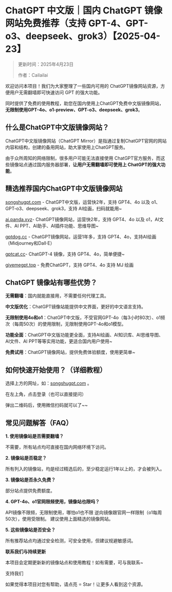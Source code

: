 # ChatGPT 中文版｜国内 ChatGPT 镜像网站免费推荐（支持 GPT-4、GPT-o3、deepseek、grok3）【2025-04-23】

> 更新时间：2025年4月23日
>
> 作者：Cailailai

欢迎访问本项目！我们为大家整理了一些国内可用的 ChatGPT镜像网站资源，方便用户无需翻墙即可快速访问 GPT 的强大功能。

同时提供了免费的使用教程，助您在国内使用上ChatGPT免费中文版镜像网站，**无限制使用GPT-4o、o1-preview、GPT-o3、deepseek、grok3**。

## 什么是ChatGPT中文版镜像网站？

ChatGPT中文版镜像网站（ChatGPT Mirror）是指通过复制ChatGPT官网的网站内容和结构，创建的备用网站，助大家使用上ChatGPT服务。

由于众所周知的网络限制，很多用户可能无法直接使用 ChatGPT官方服务，而这些镜像站点通过国内服务器部署，**让用户无需翻墙即可使用上 ChatGPT的强大功能**。

## 精选推荐国内ChatGPT中文版镜像网站

[songshugpt.com](https://songshugpt.com) - ChatGPT中文版，运营快2年，支持 GPT4、4o 以及 o1、GPT-o3、deepseek、grok3，支持 AI绘画，扫码就能用~

[ai.panda.xyz](https://ai.panda.xyz)- ChatGPT镜像网站，运营快2年，支持 GPT4、4o 以及 o1，AI文件、AI PPT、AI助手、AI插件功能、思维导图~

[gptdog.cc](https://gptdog.cc) - ChatGPT镜像网站，运营1年多，支持 GPT4、4o，支持AI绘画（Midjourney和Dall·E）

[gptcat.cc](https://gptcat.cc)- ChatGPT-4 镜像，支持 GPT4、4o，简单便捷~

[givemegpt.top](https://givemegpt.top) - 免费ChatGPT，支持 GPT4、4o 支持 MJ 绘画

## ChatGPT 镜像站有哪些优势？

**无需翻墙**：国内就能直接用，不需要任何代理工具。

**中文版优化**：ChatGPT镜像站能提供中文界面，更好的中文语言支持。

**无限制使用4o和o1**：ChatGPT中文版，不受官网GPT-4o（每3小时80次）、o1频次（每周50次）的使用限制，无限制使用GPT-4o和o1模型。

**功能全面**：ChatGPT中文版功能更全面，支持AI绘画、AI知识库、AI思维导图、AI文件、AI PPT等等实用功能，更适合国内用户使用~

**免费试用**：ChatGPT镜像网站，提供免费体验额度，使用更简单~


## 如何快速开始使用？（详细教程）

选择上方的网址，如：[songshugpt.com](https://songshugpt.com) 。

在左上角，点击登录（也可以直接提问）

弹出二维码后，使用微信扫码就可以了~~

## 常见问题解答（FAQ）

**1. 使用镜像站是否需要翻墙？**

不需要，所有站点均可直接在国内网络环境下访问。

**2. 镜像站是否稳定？**

所有列入的镜像站，均是经过精选后的，至少稳定运行1年以上的，才会被列入。

**3. 镜像站是否永久免费？**

部分站点提供免费额度。

**4. GPT-4o、o1官网限频使用，镜像站也限吗？**

API镜像不限频，无限制使用，哪怕o1也不限 逆向镜像跟官网一样限制（o1每周50次），使用受限制。 建议使用上面精选的镜像网站。

**5. 这些镜像站是否安全？**

所有推荐站点均通过安全检测，可安全使用，但建议规避敏感词。

**联系我们与持续更新**

本项目会定期更新新的镜像站点和使用教程！如有需要，可与我联系~

支持我们

如果觉得本项目对您有帮助，请点亮 ⭐ Star！让更多人看到这个资源。
